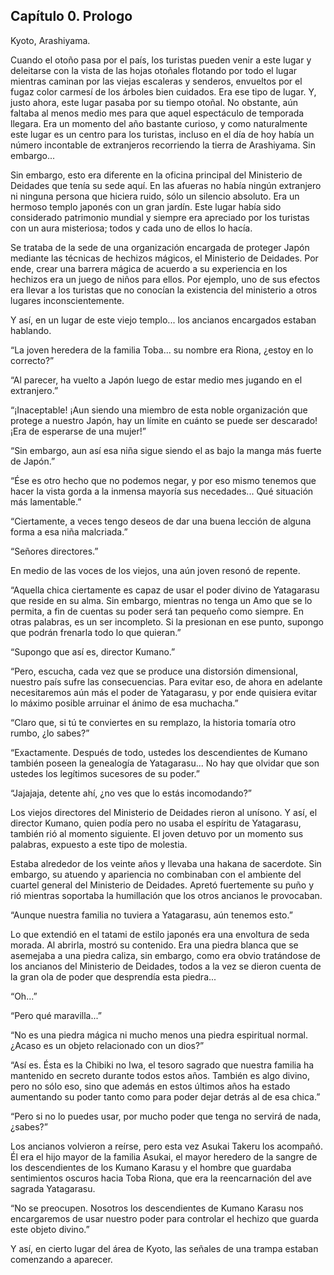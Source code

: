 
## Capítulo 0. Prologo

Kyoto, Arashiyama.

Cuando el otoño pasa por el país, los turistas pueden venir a este lugar y deleitarse con la vista de las hojas otoñales flotando por todo el lugar mientras caminan por las viejas escaleras y senderos, envueltos por el fugaz color carmesí de los árboles bien cuidados. Era ese tipo de lugar. Y, justo ahora, este lugar pasaba por su tiempo otoñal. No obstante, aún faltaba al menos medio mes para que aquel espectáculo de temporada llegara. Era un momento del año bastante curioso, y como naturalmente este lugar es un centro para los turistas, incluso en el día de hoy había un número incontable de extranjeros recorriendo la tierra de Arashiyama. Sin embargo...

Sin embargo, esto era diferente en la oficina principal del Ministerio de Deidades que tenía su sede aquí. En las afueras no había ningún extranjero ni ninguna persona que hiciera ruido, sólo un silencio absoluto. Era un hermoso templo japonés con un gran jardín. Este lugar había sido considerado patrimonio mundial y siempre era apreciado por los turistas con un aura misteriosa; todos y cada uno de ellos lo hacía.

Se trataba de la sede de una organización encargada de proteger Japón mediante las técnicas de hechizos mágicos, el Ministerio de Deidades. Por ende, crear una barrera mágica de acuerdo a su experiencia en los hechizos era un juego de niños para ellos. Por ejemplo, uno de sus efectos era llevar a los turistas que no conocían la existencia del ministerio a otros lugares inconscientemente.

Y así, en un lugar de este viejo templo... los ancianos encargados estaban hablando.

“La joven heredera de la familia Toba... su nombre era Riona, ¿estoy en lo correcto?”

“Al parecer, ha vuelto a Japón luego de estar medio mes jugando en el extranjero.”

“¡Inaceptable! ¡Aun siendo una miembro de esta noble organización que protege a nuestro Japón, hay un límite en cuánto se puede ser descarado! ¡Era de esperarse de una mujer!”

“Sin embargo, aun así esa niña sigue siendo el as bajo la manga más fuerte de Japón.”

“Ése es otro hecho que no podemos negar, y por eso mismo tenemos que hacer la vista gorda a la inmensa mayoría sus necedades... Qué situación más lamentable.”

“Ciertamente, a veces tengo deseos de dar una buena lección de alguna forma a esa niña malcriada.”

“Señores directores.”

En medio de las voces de los viejos, una aún joven resonó de repente.

“Aquella chica ciertamente es capaz de usar el poder divino de Yatagarasu que reside en su alma. Sin embargo, mientras no tenga un Amo que se lo permita, a fin de cuentas su poder será tan pequeño como siempre. En otras palabras, es un ser incompleto. Si la presionan en ese punto, supongo que podrán frenarla todo lo que quieran.”

“Supongo que así es, director Kumano.”

“Pero, escucha, cada vez que se produce una distorsión dimensional, nuestro país sufre las consecuencias. Para evitar eso, de ahora en adelante necesitaremos aún más el poder de Yatagarasu, y por ende quisiera evitar lo máximo posible arruinar el ánimo de esa muchacha.”

“Claro que, si tú te conviertes en su remplazo, la historia tomaría otro rumbo, ¿lo sabes?”

“Exactamente. Después de todo, ustedes los descendientes de Kumano también poseen la genealogía de Yatagarasu... No hay que olvidar que son ustedes los legítimos sucesores de su poder.”

“Jajajaja, detente ahí, ¿no ves que lo estás incomodando?”

Los viejos directores del Ministerio de Deidades rieron al unísono. Y así, el director Kumano, quien podía pero no usaba el espíritu de Yatagarasu, también rió al momento siguiente. El joven detuvo por un momento sus palabras, expuesto a este tipo de molestia.

Estaba alrededor de los veinte años y llevaba una hakana de sacerdote. Sin embargo, su atuendo y apariencia no combinaban con el ambiente del cuartel general del Ministerio de Deidades. Apretó fuertemente su puño y rió mientras soportaba la humillación que los otros ancianos le provocaban.

“Aunque nuestra familia no tuviera a Yatagarasu, aún tenemos esto.”

Lo que extendió en el tatami de estilo japonés era una envoltura de seda morada. Al abrirla, mostró su contenido. Era una piedra blanca que se asemejaba a una piedra caliza, sin embargo, como era obvio tratándose de los ancianos del Ministerio de Deidades, todos a la vez se dieron cuenta de la gran ola de poder que desprendía esta piedra...

“Oh...”

“Pero qué maravilla...”

“No es una piedra mágica ni mucho menos una piedra espiritual normal. ¿Acaso es un objeto relacionado con un dios?”

“Así es. Ésta es la Chibiki no Iwa, el tesoro sagrado que nuestra familia ha mantenido en secreto durante todos estos años. También es algo divino, pero no sólo eso, sino que además en estos últimos años ha estado aumentando su poder tanto como para poder dejar detrás al de esa chica.”

“Pero si no lo puedes usar, por mucho poder que tenga no servirá de nada, ¿sabes?”

Los ancianos volvieron a reírse, pero esta vez Asukai Takeru los acompañó. Él era el hijo mayor de la familia Asukai, el mayor heredero de la sangre de los descendientes de los Kumano Karasu y el hombre que guardaba sentimientos oscuros hacia Toba Riona, que era la reencarnación del ave sagrada Yatagarasu.

“No se preocupen. Nosotros los descendientes de Kumano Karasu nos encargaremos de usar nuestro poder para controlar el hechizo que guarda este objeto divino.”

Y así, en cierto lugar del área de Kyoto, las señales de una trampa estaban comenzando a aparecer.


